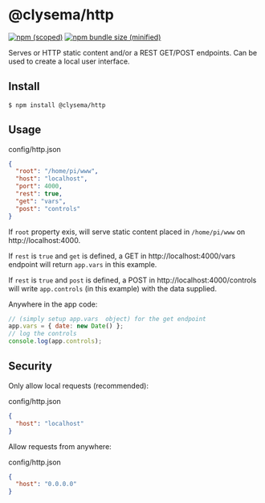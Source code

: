 # @clysema/http

[![npm (scoped)](https://img.shields.io/npm/v/@clysema/http.svg)](https://www.npmjs.com/package/@clysema/http)
[![npm bundle size (minified)](https://img.shields.io/bundlephobia/min/@clysema/http.svg)](https://www.npmjs.com/package/@clysema/http)

Serves or HTTP static content and/or a REST GET/POST endpoints.
Can be used to create a local user interface.

## Install

```
$ npm install @clysema/http
```

## Usage

config/http.json
```json
{
  "root": "/home/pi/www",
  "host": "localhost",
  "port": 4000,
  "rest": true,
  "get": "vars",
  "post": "controls"
}
```

If `root` property exis, will serve static content placed in `/home/pi/www` on http://localhost:4000.

If `rest` is `true` and `get` is defined, a GET in http://localhost:4000/vars endpoint will return `app.vars` in this example.

If `rest` is `true` and `post` is defined, a POST in  http://localhost:4000/controls  will write `app.controls` (in this example) with the data supplied.

Anywhere in the app code:
```js
// (simply setup app.vars  object) for the get endpoint
app.vars = { date: new Date() };
// log the controls
console.log(app.controls);
```

## Security

Only allow local requests (recommended):

config/http.json
```json
{
  "host": "localhost"
}
```

Allow requests from anywhere:

config/http.json
```json
{
  "host": "0.0.0.0"
}
```
